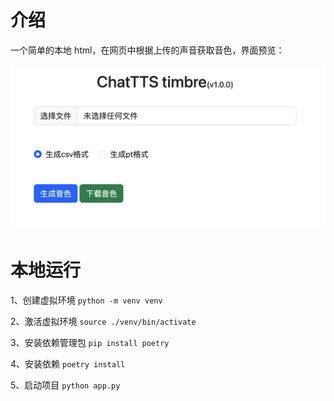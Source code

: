 # 介绍

一个简单的本地 html，在网页中根据上传的声音获取音色，界面预览：

![](./static/assets/20240627.png)

# 本地运行

1、创建虚拟环境 `python -m venv venv`

2、激活虚拟环境 `source ./venv/bin/activate`

3、安装依赖管理包 `pip install poetry`

4、安装依赖 `poetry install`

5、启动项目 `python app.py`
